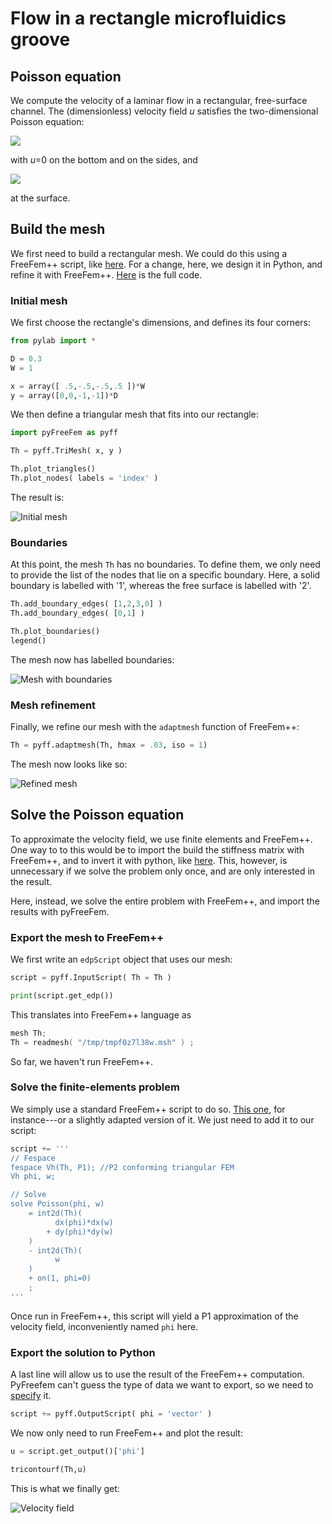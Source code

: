 # Flow in a rectangle microfluidics groove

## Poisson equation

We compute the velocity of a laminar flow in a rectangular, free-surface channel. The (dimensionless) velocity field *u* satisfies the two-dimensional Poisson equation:

<img src="https://render.githubusercontent.com/render/math?math=\nabla^2 u = -1">

with *u*=0 on the bottom and on the sides, and

<img src="https://render.githubusercontent.com/render/math?math=\dfrac{\partial u}{\partial n} = 0">

at the surface.

## Build the mesh

We first need to build a rectangular mesh. We could do this using a FreeFem++ script, like [here](./shear_stress.md). For a change, here, we design it in Python, and refine it with FreeFem++. [Here](../examples/rectangle_groove/rectangle_groove_mesh.py) is the full code.

### Initial mesh

We first choose the rectangle's dimensions, and defines its four corners:

```python
from pylab import *

D = 0.3
W = 1

x = array([ .5,-.5,-.5,.5 ])*W
y = array([0,0,-1,-1])*D
```

We then define a triangular mesh that fits into our rectangle:

```python
import pyFreeFem as pyff

Th = pyff.TriMesh( x, y )

Th.plot_triangles()
Th.plot_nodes( labels = 'index' )
```

The result is:

![Initial mesh](../figures/rectangle_groove_mesh_1.svg)

### Boundaries

At this point, the mesh `Th` has no boundaries. To define them, we only need to provide the list of the nodes that lie on a specific boundary. Here, a solid boundary is labelled with '1', whereas the free surface is labelled with '2'.

``` Python
Th.add_boundary_edges( [1,2,3,0] )
Th.add_boundary_edges( [0,1] )

Th.plot_boundaries()
legend()
```
The mesh now has labelled boundaries:

![Mesh with boundaries](../figures/rectangle_groove_mesh_2.svg)

### Mesh refinement

Finally, we refine our mesh with the `adaptmesh` function of FreeFem++:

``` Python
Th = pyff.adaptmesh(Th, hmax = .03, iso = 1)
```
The mesh now looks like so:

![Refined mesh](../figures/rectangle_groove_mesh_3.svg)

## Solve the Poisson equation

To approximate the velocity field, we use finite elements and FreeFem++. One way to to this would be to import the build the stiffness matrix with FreeFem++, and to invert it with python, like [here](./README.md). This, however, is unnecessary if we solve the problem only once, and are only interested in the result.

Here, instead, we solve the entire problem with FreeFem++, and import the results with pyFreeFem.

### Export the mesh to FreeFem++

We first write an `edpScript` object that uses our mesh:

``` Python
script = pyff.InputScript( Th = Th )

print(script.get_edp())
```
This translates into FreeFem++ language as

``` cpp
mesh Th;
Th = readmesh( "/tmp/tmpf0z7l38w.msh" ) ;
```
So far, we haven't run FreeFem++.

### Solve the finite-elements problem

We simply use a standard FreeFem++ script to do so. [This one](https://doc.freefem.org/tutorials/membrane.html), for instance---or a slightly adapted version of it. We just need to add it to our script:

``` Python
script += '''
// Fespace
fespace Vh(Th, P1); //P2 conforming triangular FEM
Vh phi, w;

// Solve
solve Poisson(phi, w)
    = int2d(Th)(
          dx(phi)*dx(w)
        + dy(phi)*dy(w)
    )
    - int2d(Th)(
          w
    )
    + on(1, phi=0)
    ;
'''
```
Once run in FreeFem++, this script will yield a P1 approximation of the velocity field, inconveniently named `phi` here.

### Export the solution to Python

A last line will allow us to use the result of the FreeFem++ computation. PyFreefem can't guess the type of data we want to export, so we need to [specify](./IO.md) it.

``` Python
script += pyff.OutputScript( phi = 'vector' )
```

We now only need to run FreeFem++ and plot the result:

```Python
u = script.get_output()['phi']

tricontourf(Th,u)
```
This is what we finally get:

![Velocity field](../figures/rectangle_groove_solve.svg)
